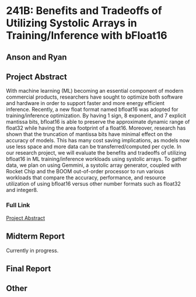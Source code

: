 # 241B: Benefits and Tradeoffs of Utilizing Systolic Arrays in Training/Inference with bFloat16
## Anson and Ryan

## Project Abstract

With machine learning (ML) becoming an essential component of modern commercial products, researchers have sought to optimize both software and hardware in order to support faster and more energy efficient inference. Recently, a new float format named bfloat16 was adopted for training/inference optimization. By having 1 sign, 8 exponent, and 7 explicit mantissa bits, bfloat16 is able to preserve the approximate dynamic range of float32 while having the area footprint of a float16. Moreover, research has shown that the truncation of mantissa bits have minimal effect on the accuracy of models. This has many cost saving implications, as models now use less space and more data can be transferred/computed per cycle. In our research project, we will evaluate the benefits and tradeoffs of utilizing bfloat16 in ML training/inference workloads using systolic arrays. To gather data, we plan on using Gemmini, a systolic array generator, coupled with Rocket Chip and the BOOM out-of-order processor to run various workloads that compare the accuracy, performance, and resource utilization of using bfloat16 versus other number formats such as float32 and integer8. 

### Full Link
[Project Abstract](https://docs.google.com/viewer?url=https://github.com/TsaiAnson/241b_project/raw/master/Project%20Abstract.pdf)


## Midterm Report
Currently in progress.

## Final Report

## Other

